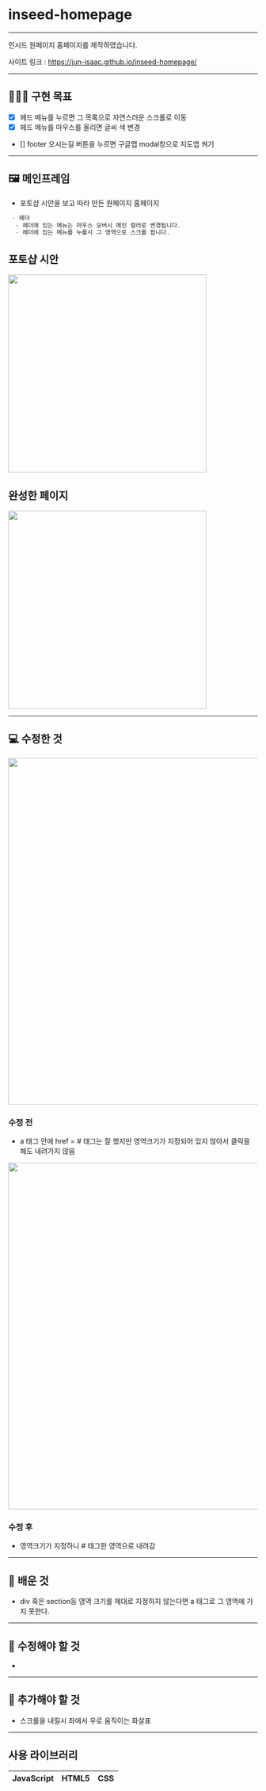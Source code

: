 # inseed-homepage

-----------------
인시드 원페이지 홈페이지를 제작하였습니다.

사이트 링크 : https://jun-isaac.github.io/inseed-homepage/

-----------------
## 🧑🏻‍💻 구현 목표

- [x] 헤드 메뉴를 누르면 그 목록으로 자연스러운 스크롤로 이동
- [x] 헤드 메뉴를 마우스를 올리면 글씨 색 변경
- [] footer 오시는길 버튼을 누르면 구글맵 modal창으로 지도앱 켜기


-----------------
## 🖼 메인프레임

* 포토샵 시안을 보고 따라 만든 원페이지 홈페이지
```c
 - 헤더
  - 헤더에 있는 메뉴는 마우스 오버시 메인 컬러로 변경됩니다.
  - 헤더에 있는 메뉴를 누를시 그 영역으로 스크롤 됩니다.
```

## 포토샵 시안
<img src="images/homepage.png" width="400">




## 완성한 페이지
<img src="images/draft-proposal.png" width="400">

------------------
## 💻 수정한 것

<img src="images/before.gif" width="700">

### 수정 전
- a 태그 안에 href = # 태그는 잘 했지만 영역크기가 지정되어 있지 않아서 클릭을 해도 내려가지 않음


<img src="images/after.gif" width="700">

### 수정 후
- 영역크기가 지정하니 # 태그한 영역으로 내려감

------------------
## 📕 배운 것

* div 혹은 section등 영역 크기를 제대로 지정하지 않는다면 a 태그로 그 영역에 가지 못한다.


------------------
## 🔧 수정해야 할 것

* 

------------------
## 🔨 추가해야 할 것

* 스크롤을 내릴시 좌에서 우로 움직이는 화살표

------------------

## 사용 라이브러리
|JavaScript|HTML5|CSS|
|---|---|---|
